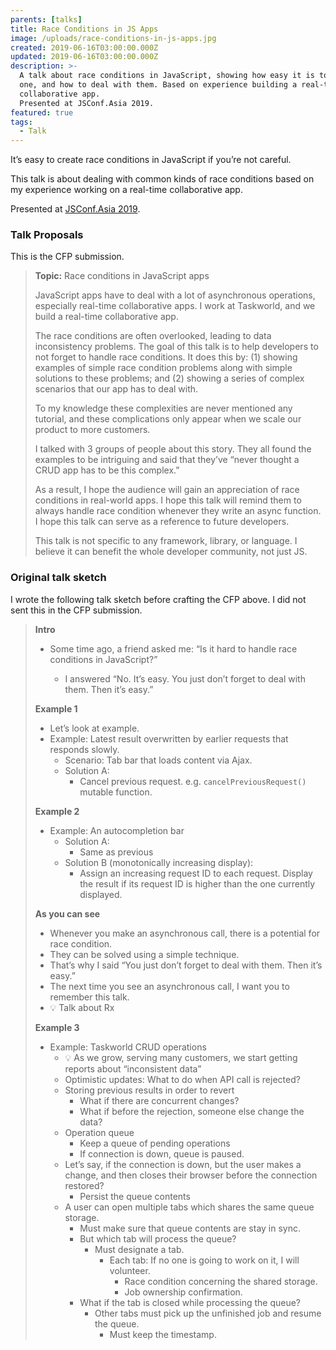 ```yaml
---
parents: [talks]
title: Race Conditions in JS Apps
image: /uploads/race-conditions-in-js-apps.jpg
created: 2019-06-16T03:00:00.000Z
updated: 2019-06-16T03:00:00.000Z
description: >-
  A talk about race conditions in JavaScript, showing how easy it is to create
  one, and how to deal with them. Based on experience building a real-time
  collaborative app.
  Presented at JSConf.Asia 2019.
featured: true
tags:
  - Talk
---
```


It’s easy to create race conditions in JavaScript if you’re not careful.

<template>
  <YouTube id="DWZj56qUNfs" />
</template>

This talk is about dealing with common kinds of race conditions based on my experience working on a real-time collaborative app.

Presented at [JSConf.Asia 2019](https://2019.jsconf.asia/).

### Talk Proposals

This is the CFP submission.

> **Topic:** Race conditions in JavaScript apps
>
> JavaScript apps have to deal with a lot of asynchronous operations, especially real-time collaborative apps. I work at Taskworld, and we build a real-time collaborative app.
>
> The race conditions are often overlooked, leading to data inconsistency problems. The goal of this talk is to help developers to not forget to handle race conditions. It does this by: (1) showing examples of simple race condition problems along with simple solutions to these problems; and (2) showing a series of complex scenarios that our app has to deal with.
>
> To my knowledge these complexities are never mentioned any tutorial, and these complications only appear when we scale our product to more customers.
>
> I talked with 3 groups of people about this story. They all found the examples to be intriguing and said that they’ve “never thought a CRUD app has to be this complex.”
>
> As a result, I hope the audience will gain an appreciation of race conditions in real-world apps. I hope this talk will remind them to always handle race condition whenever they write an async function. I hope this talk can serve as a reference to future developers.
>
> This talk is not specific to any framework, library, or language. I believe it can benefit the whole developer community, not just JS.

### Original talk sketch

I wrote the following talk sketch before crafting the CFP above. I did not sent this in the CFP submission.

<blockquote>

**Intro**

- Some time ago, a friend asked me: “Is it hard to handle race conditions in JavaScript?”

  - I answered “No. It’s easy. You just don’t forget to deal with them. Then it’s easy.”

**Example 1**

- Let’s look at example.
- Example: Latest result overwritten by earlier requests that responds slowly.
  - Scenario: Tab bar that loads content via Ajax.
  - Solution A:
    - Cancel previous request. e.g. `cancelPreviousRequest()` mutable function.

**Example 2**

- Example: An autocompletion bar
  - Solution A:
    - Same as previous
  - Solution B (monotonically increasing display):
    - Assign an increasing request ID to each request. Display the result if its request ID is higher than the one currently displayed.

**As you can see**

- Whenever you make an asynchronous call, there is a potential for race condition.
- They can be solved using a simple technique.
- That’s why I said “You just don’t forget to deal with them. Then it’s easy.”
- The next time you see an asynchronous call, I want you to remember this talk.
- 💡 Talk about Rx

**Example 3**

- Example: Taskworld CRUD operations
  - 💡 As we grow, serving many customers, we start getting reports about “inconsistent data”
  - Optimistic updates: What to do when API call is rejected?
  - Storing previous results in order to revert
    - What if there are concurrent changes?
    - What if before the rejection, someone else change the data?
  - Operation queue
    - Keep a queue of pending operations
    - If connection is down, queue is paused.
  - Let’s say, if the connection is down, but the user makes a change, and then closes their browser before the connection restored?
    - Persist the queue contents
  - A user can open multiple tabs which shares the same queue storage.
    - Must make sure that queue contents are stay in sync.
    - But which tab will process the queue?
      - Must designate a tab.
        - Each tab: If no one is going to work on it, I will volunteer.
          - Race condition concerning the shared storage.
          - Job ownership confirmation.
    - What if the tab is closed while processing the queue?
      - Other tabs must pick up the unfinished job and resume the queue.
        - Must keep the timestamp.

</blockquote>
